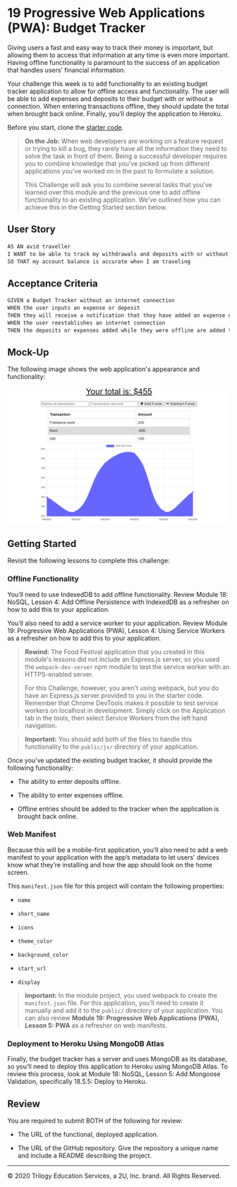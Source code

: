 # 19 Progressive Web Applications (PWA): Budget Tracker

Giving users a fast and easy way to track their money is important, but allowing them to access that information at any time is even more important. Having offline functionality is paramount to the success of an application that handles users’ financial information.

Your challenge this week is to add functionality to an existing budget tracker application to allow for offline access and functionality. The user will be able to add expenses and deposits to their budget with or without a connection. When entering transactions offline, they should update the total when brought back online. Finally, you’ll deploy the application to Heroku.

Before you start, clone the [starter code](https://github.com/coding-boot-camp/symmetrical-bassoon).

> **On the Job:** When web developers are working on a feature request or trying to kill a bug, they rarely have all the information they need to solve the task in front of them. Being a successful developer requires you to combine knowledge that you’ve picked up from different applications you’ve worked on in the past to formulate a solution.
> 
> This Challenge will ask you to combine several tasks that you’ve learned over this module and the previous one to add offline functionality to an existing application. We’ve outlined how you can achieve this in the Getting Started section below.


## User Story

```md
AS AN avid traveller
I WANT to be able to track my withdrawals and deposits with or without a data/internet connection
SO THAT my account balance is accurate when I am traveling 
```

## Acceptance Criteria

```md
GIVEN a Budget Tracker without an internet connection
WHEN the user inputs an expense or deposit
THEN they will receive a notification that they have added an expense or deposit
WHEN the user reestablishes an internet connection
THEN the deposits or expenses added while they were offline are added to their transaction history and their totals are updated
```

## Mock-Up

The following image shows the web application's appearance and functionality:

![Challenge Demo](./Assets/19-pwa-homework-demo-01.png)


## Getting Started

Revisit the following lessons to complete this challenge:

### Offline Functionality

You’ll need to use IndexedDB to add offline functionality. Review Module 18: NoSQL, Lesson 4: Add Offline Persistence with IndexedDB as a refresher on how to add this to your application.

You’ll also need to add a service worker to your application. Review Module 19: Progressive Web Applications (PWA), Lesson 4: Using Service Workers as a refresher on how to add this to your application.

> **Rewind:** The Food Festival application that you created in this module's lessons did not include an Express.js server, so you used the `webpack-dev-server` npm module to test the service worker with an HTTPS-enabled server.
> 
> For this Challenge, however, you aren't using webpack, but you do have an Express.js server provided to you in the starter code. Remember that Chrome DevTools makes it possible to test service workers on localhost in development. Simply click on the Application tab in the tools, then select Service Workers from the left hand navigation.

> **Important:** You should add both of the files to handle this functionality to the `public/js/` directory of your application.

Once you’ve updated the existing budget tracker, it should provide the following functionality:

* The ability to enter deposits offline.

* The ability to enter expenses offline.

* Offline entries should be added to the tracker when the application is brought back online.

### Web Manifest

Because this will be a mobile-first application, you’ll also need to add a web manifest to your application with the app’s metadata to let users’ devices know what they’re installing and how the app should look on the home screen.

This `manifest.json` file for this project will contain the following properties:

* `name`

* `short_name`

* `icons`

* `theme_color`

* `background_color`

* `start_url`

* `display`

> **Important:** In the module project, you used webpack to create the `manifest.json` file. For this application, you’ll need to create it manually and add it to the `public/` directory of your application. You can also review **Module 19: Progressive Web Applications (PWA), Lesson 5: PWA** as a refresher on web manifests.

### Deployment to Heroku Using MongoDB Atlas

Finally, the budget tracker has a server and uses MongoDB as its database, so you’ll need to deploy this application to Heroku using MongoDB Atlas. To review this process, look at Module 18: NoSQL, Lesson 5: Add Mongoose Validation, specifically 18.5.5: Deploy to Heroku.


## Review

You are required to submit BOTH of the following for review:

* The URL of the functional, deployed application.

* The URL of the GitHub repository. Give the repository a unique name and include a README describing the project.

- - -
© 2020 Trilogy Education Services, a 2U, Inc. brand. All Rights Reserved.